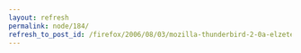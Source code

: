 ```yaml
---
layout: refresh
permalink: node/184/
refresh_to_post_id: /firefox/2006/08/03/mozilla-thunderbird-2-0a-elzetes
---
```

